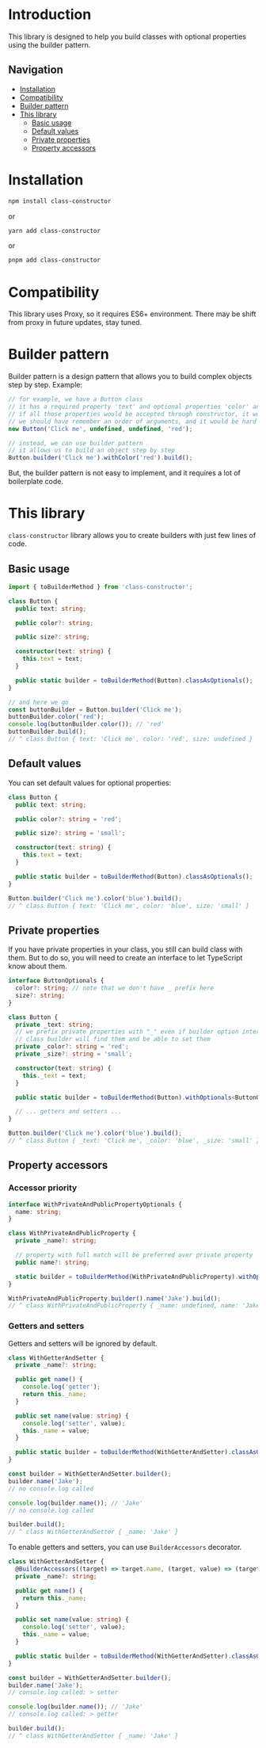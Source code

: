 # Introduction

This library is designed to help you build classes with optional properties using the builder pattern.

## Navigation

- [Installation](#installation)
- [Compatibility](#compatibility)
- [Builder pattern](#builder-pattern)
- [This library](#this-library)
  - [Basic usage](#basic-usage)
  - [Default values](#default-values)
  - [Private properties](#private-properties)
  - [Property accessors](#property-accessors)

# Installation

```bash
npm install class-constructor
```

or

```bash
yarn add class-constructor
```

or

```bash
pnpm add class-constructor
```

# Compatibility

This library uses Proxy, so it requires ES6+ environment.
There may be shift from proxy in future updates, stay tuned.

# Builder pattern

Builder pattern is a design pattern that allows you to build complex objects step by step.
Example:

```typescript
// for example, we have a Button class
// it has a required property 'text' and optional properties 'color' and 'size' and 10 more ...
// if all those properties would be accepted through constructor, it would be a mess
// we should have remember an order of arguments, and it would be hard to read and maintain
new Button('Click me', undefined, undefined, 'red');

// instead, we can use builder pattern
// it allows us to build an object step by step
Button.builder('Click me').withColor('red').build();
```

But, the builder pattern is not easy to implement, and it requires a lot of boilerplate code.

# This library

`class-constructor` library allows you to create builders with just few lines of code.

## Basic usage

```typescript
import { toBuilderMethod } from 'class-constructor';

class Button {
  public text: string;

  public color?: string;

  public size?: string;

  constructor(text: string) {
    this.text = text;
  }

  public static builder = toBuilderMethod(Button).classAsOptionals();
}

// and here we go
const buttonBuilder = Button.builder('Click me');
buttonBuilder.color('red');
console.log(buttonBuilder.color()); // 'red'
buttonBuilder.build();
// ^ class Button { text: 'Click me', color: 'red', size: undefined }
```

## Default values

You can set default values for optional properties:

```typescript
class Button {
  public text: string;

  public color?: string = 'red';

  public size?: string = 'small';

  constructor(text: string) {
    this.text = text;
  }

  public static builder = toBuilderMethod(Button).classAsOptionals();
}

Button.builder('Click me').color('blue').build();
// ^ class Button { text: 'Click me', color: 'blue', size: 'small' }
```

## Private properties

If you have private properties in your class, you still can build class with them.
But to do so, you will need to create an interface to let TypeScript know about them.

```typescript
interface ButtonOptionals {
  color?: string; // note that we don't have _ prefix here
  size?: string;
}

class Button {
  private _text: string;
  // we prefix private properties with "_" even if builder option interface doesn't have them
  // class builder will find them and be able to set them
  private _color?: string = 'red';
  private _size?: string = 'small';

  constructor(text: string) {
    this._text = text;
  }

  public static builder = toBuilderMethod(Button).withOptionals<ButtonOptionals>();

  // ... getters and setters ...
}

Button.builder('Click me').color('blue').build();
// ^ class Button { _text: 'Click me', _color: 'blue', _size: 'small' }
```

## Property accessors

### Accessor priority

```typescript
interface WithPrivateAndPublicPropertyOptionals {
  name: string;
}

class WithPrivateAndPublicProperty {
  private _name?: string;

  // property with full match will be preferred over private property
  public name?: string;

  static builder = toBuilderMethod(WithPrivateAndPublicProperty).withOptionals<WithPrivateAndPublicPropertyOptionals>();
}

WithPrivateAndPublicProperty.builder().name('Jake').build();
// ^ class WithPrivateAndPublicProperty { _name: undefined, name: 'Jake' }
```

### Getters and setters

Getters and setters will be ignored by default.

```typescript
class WithGetterAndSetter {
  private _name?: string;

  public get name() {
    console.log('getter');
    return this._name;
  }

  public set name(value: string) {
    console.log('setter', value);
    this._name = value;
  }

  public static builder = toBuilderMethod(WithGetterAndSetter).classAsOptionals();
}

const builder = WithGetterAndSetter.builder();
builder.name('Jake');
// no console.log called

console.log(builder.name()); // 'Jake'
// no console.log called

builder.build();
// ^ class WithGetterAndSetter { _name: 'Jake' }
```

To enable getters and setters, you can use `BuilderAccessors` decorator.

```typescript
class WithGetterAndSetter {
  @BuilderAccessors((target) => target.name, (target, value) => (target._name = value))
  private _name?: string;

  public get name() {
    return this._name;
  }

  public set name(value: string) {
    console.log('setter', value);
    this._name = value;
  }

  public static builder = toBuilderMethod(WithGetterAndSetter).classAsOptionals();
}

const builder = WithGetterAndSetter.builder();
builder.name('Jake');
// console.log called: > setter

console.log(builder.name()); // 'Jake'
// console.log called: > getter

builder.build();
// ^ class WithGetterAndSetter { _name: 'Jake' }
```
